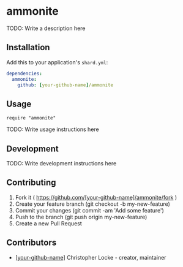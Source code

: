 # ammonite

TODO: Write a description here

## Installation

Add this to your application's `shard.yml`:

```yaml
dependencies:
  ammonite:
    github: [your-github-name]/ammonite
```

## Usage

```crystal
require "ammonite"
```

TODO: Write usage instructions here

## Development

TODO: Write development instructions here

## Contributing

1. Fork it ( https://github.com/[your-github-name]/ammonite/fork )
2. Create your feature branch (git checkout -b my-new-feature)
3. Commit your changes (git commit -am 'Add some feature')
4. Push to the branch (git push origin my-new-feature)
5. Create a new Pull Request

## Contributors

- [[your-github-name]](https://github.com/[your-github-name]) Christopher Locke - creator, maintainer

